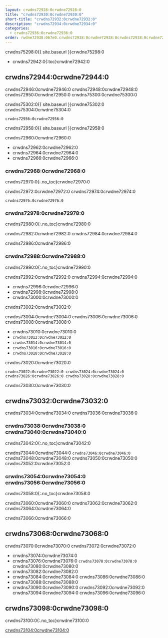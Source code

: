 ```yaml
---
layout: crwdns72928:0crwdne72928:0
title: "crwdns72930:0crwdne72930:0"
short-title: "crwdns72932:0crwdne72932:0"
description: "crwdns72934:0crwdne72934:0"
categories:
  - crwdns72936:0crwdne72936:0
order: rwdne72938:067e0.crwdns72938:0crwdne72938:0crwdns72938:0crwdne72938:0563084crwdns72938:0crwdne72938:0
---
```

crwdns75298:0{{ site.baseurl }}crwdne75298:0

* crwdns72942:0{:toc}crwdne72942:0

## crwdns72944:0crwdne72944:0

crwdns72946:0crwdne72946:0 crwdns72948:0crwdne72948:0 crwdns72950:0crwdne72950:0 crwdns75300:0crwdne75300:0

crwdns75302:0{{ site.baseurl }}crwdne75302:0 crwdns75304:0crwdne75304:0

    crwdns72956:0crwdne72956:0
    

crwdns72958:0{{ site.baseurl }}crwdne72958:0

crwdns72960:0crwdne72960:0

* crwdns72962:0crwdne72962:0
* crwdns72964:0crwdne72964:0
* crwdns72966:0crwdne72966:0 

### crwdns72968:0crwdne72968:0

crwdns72970:0{:.no_toc}crwdne72970:0

crwdns72972:0crwdne72972:0 crwdns72974:0crwdne72974:0

    crwdns72976:0crwdne72976:0
    

### crwdns72978:0crwdne72978:0

crwdns72980:0{:.no_toc}crwdne72980:0

crwdns72982:0crwdne72982:0 crwdns72984:0crwdne72984:0

<aside class="notice">
crwdns72986:0crwdne72986:0
</aside>

### crwdns72988:0crwdne72988:0

crwdns72990:0{:.no_toc}crwdne72990:0

crwdns72992:0crwdne72992:0 crwdns72994:0crwdne72994:0

* crwdns72996:0crwdne72996:0
* crwdns72998:0crwdne72998:0
* crwdns73000:0crwdne73000:0

crwdns73002:0crwdne73002:0

crwdns73004:0crwdne73004:0 crwdns73006:0crwdne73006:0 crwdns73008:0crwdne73008:0

* crwdns73010:0crwdne73010:0
* `crwdns73012:0crwdne73012:0`
* `crwdns73014:0crwdne73014:0`
* `crwdns73016:0crwdne73016:0`
* `crwdns73018:0crwdne73018:0`

crwdns73020:0crwdne73020:0

    crwdns73022:0crwdne73022:0 crwdns73024:0crwdne73024:0 crwdns73026:0crwdne73026:0 crwdns73028:0crwdne73028:0
    
    

crwdns73030:0crwdne73030:0

## crwdns73032:0crwdne73032:0

crwdns73034:0crwdne73034:0 crwdns73036:0crwdne73036:0

### crwdns73038:0crwdne73038:0 crwdns73040:0crwdne73040:0

crwdns73042:0{:.no_toc}crwdne73042:0

crwdns73044:0crwdne73044:0 ```crwdns73046:0crwdne73046:0``` crwdns73048:0crwdne73048:0 crwdns73050:0crwdne73050:0 crwdns73052:0crwdne73052:0

### crwdns73054:0crwdne73054:0 crwdns73056:0crwdne73056:0

crwdns73058:0{:.no_toc}crwdne73058:0

crwdns73060:0crwdne73060:0 crwdns73062:0crwdne73062:0 crwdns73064:0crwdne73064:0

<aside class="notice">
crwdns73066:0crwdne73066:0 
</aside>

## crwdns73068:0crwdne73068:0

crwdns73070:0crwdne73070:0 crwdns73072:0crwdne73072:0

* crwdns73074:0crwdne73074:0
* crwdns73076:0crwdne73076:0 ```crwdns73078:0crwdne73078:0``` crwdns73080:0crwdne73080:0
* crwdns73082:0crwdne73082:0
* crwdns73084:0crwdne73084:0 crwdns73086:0crwdne73086:0
* crwdns73088:0crwdne73088:0
* crwdns73090:0crwdne73090:0 crwdns73092:0crwdne73092:0 crwdns73094:0crwdne73094:0 crwdns73096:0crwdne73096:0

## crwdns73098:0crwdne73098:0

crwdns73100:0{:.no_toc}crwdne73100:0

[crwdns73104:0crwdne73104:0](crwdns73102:0{{site.baseurl}}crwdne73102:0)